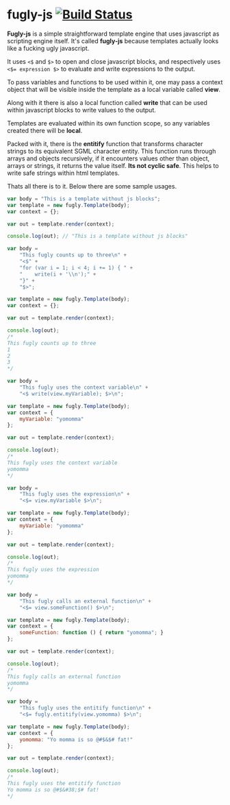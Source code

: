 fugly-js [![Build Status](https://travis-ci.org/pablo-cabrera/fugly-js.png)](https://travis-ci.org/pablo-cabrera/fugly-js)
========

**Fugly-js** is a simple straightforward template engine that uses javascript as scripting engine itself. It's called **fugly-js** because templates actually looks like a fucking ugly javascript.

It uses `<$` and `$>` to open and close javascript blocks, and respectively uses `<$= expression $>` to evaluate and write expressions to the output.

To pass variables and functions to be used within it, one may pass a context object that will be visible inside the template as a local variable called **view**.

Along with it there is also a local function called **write** that can be used within javascript blocks to write values to the output.

Templates are evaluated within its own function scope, so any variables created there will be **local**.

Packed with it, there is the **entitify** function that transforms character strings to its equivalent SGML character entity. This function runs through arrays and objects recursively, if it encounters values other than object, arrays or strings, it returns the value itself. **Its not cyclic safe**. This helps to write safe strings within html templates.

Thats all there is to it. Below there are some sample usages.

```js
var body = "This is a template without js blocks";
var template = new fugly.Template(body);
var context = {};

var out = template.render(context);

console.log(out); // "This is a template without js blocks"
```

```js
var body =
    "This fugly counts up to three\n" +
    "<$" +
    "for (var i = 1; i < 4; i += 1) { " +
    "    write(i + '\\n');" +
    "}" +
    "$>";

var template = new fugly.Template(body);
var context = {};

var out = template.render(context);

console.log(out);
/*
This fugly counts up to three
1
2
3
*/
```

```js
var body =
    "This fugly uses the context variable\n" +
    "<$ write(view.myVariable); $>\n";

var template = new fugly.Template(body);
var context = {
    myVariable: "yomomma"
};

var out = template.render(context);

console.log(out);
/*
This fugly uses the context variable
yomomma
*/
```

```js
var body =
    "This fugly uses the expression\n" +
    "<$= view.myVariable $>\n";

var template = new fugly.Template(body);
var context = {
    myVariable: "yomomma"
};

var out = template.render(context);

console.log(out);
/*
This fugly uses the expression
yomomma
*/
```

```js
var body =
    "This fugly calls an external function\n" +
    "<$= view.someFunction() $>\n";

var template = new fugly.Template(body);
var context = {
    someFunction: function () { return "yomomma"; }
};

var out = template.render(context);

console.log(out);
/*
This fugly calls an external function
yomomma
*/
```

```js
var body =
    "This fugly uses the entitify function\n" +
    "<$= fugly.entitify(view.yomomma) $>\n";

var template = new fugly.Template(body);
var context = {
    yomomma: "Yo momma is so @#$&$# fat!"
};

var out = template.render(context);

console.log(out);
/*
This fugly uses the entitify function
Yo momma is so @#$&#38;$# fat!
*/
```


